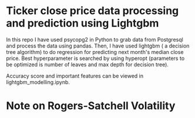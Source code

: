# Ticker close price data processing and prediction using Lightgbm 

In this repo I have used psycopg2 in Python to grab data from Postgresql and process the data using pandas. 
Then, I have used lightgbm ( a decision tree algorithm) to do regression for predicting next month's median close price. 
Best hyperparameter is searched by using hyperopt (parameters to be optimized is number of leaves and max depth for decision tree).

Accuracy score and important features can be viewed in lightgbm_modelling.ipynb.


# Note on Rogers-Satchell Volatility

